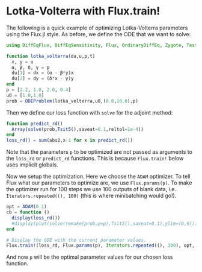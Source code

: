 # Lotka-Volterra with Flux.train!

The following is a quick example of optimizing Lotka-Volterra parameters using
the Flux.jl style. As before, we define the ODE that we want to solve:

```julia
using DiffEqFlux, DiffEqSensitivity, Flux, OrdinaryDiffEq, Zygote, Test #using Plots

function lotka_volterra(du,u,p,t)
  x, y = u
  α, β, δ, γ = p
  du[1] = dx = (α - β*y)x
  du[2] = dy = (δ*x - γ)y
end
p = [2.2, 1.0, 2.0, 0.4]
u0 = [1.0,1.0]
prob = ODEProblem(lotka_volterra,u0,(0.0,10.0),p)
```

Then we define our loss function with `solve` for the adjoint method:

```julia
function predict_rd()
  Array(solve(prob,Tsit5(),saveat=0.1,reltol=1e-4))
end
loss_rd() = sum(abs2,x-1 for x in predict_rd())
```
Note that the parameters `p` to be optimized are not passed as arguments to the `loss_rd` or `predict_rd` functions.  This is because `Flux.train!` below uses implicit globals.

Now we setup the optimization. Here we choose the `ADAM` optimizer. To tell
Flux what our parameters to optimize are, we use `Flux.params(p)`. To make the
optimizer run for 100 steps we use 100 outputs of blank data, i.e.
`Iterators.repeated((), 100)` (this is where minibatching would go!).

```julia
opt = ADAM(0.1)
cb = function ()
  display(loss_rd())
  #display(plot(solve(remake(prob,p=p),Tsit5(),saveat=0.1),ylim=(0,6)))
end

# Display the ODE with the current parameter values.
Flux.train!(loss_rd, Flux.params(p), Iterators.repeated((), 100), opt, cb = cb)
```

And now `p` will be the optimal parameter values for our chosen loss function.
